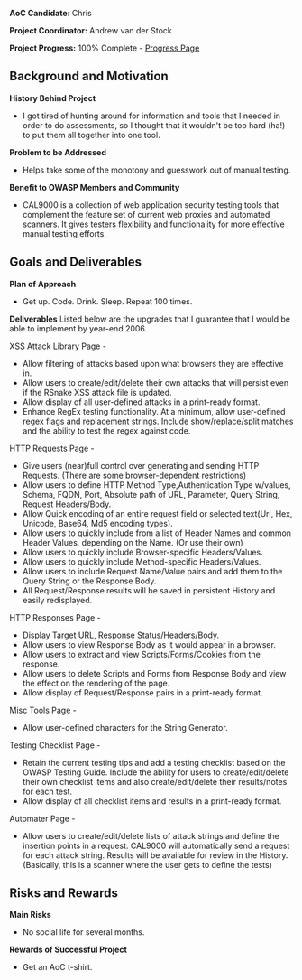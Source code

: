 **AoC Candidate:** Chris

**Project Coordinator:** Andrew van der Stock

**Project Progress:** 100% Complete - [Progress
Page](OWASP_Autumn_of_Code_2006_-_Projects:_CAL9000_-_Progress "wikilink")

## Background and Motivation

**History Behind Project**

  - I got tired of hunting around for information and tools that I
    needed in order to do assessments, so I thought that it wouldn't be
    too hard (ha\!) to put them all together into one tool.

**Problem to be Addressed**

  - Helps take some of the monotony and guesswork out of manual testing.

**Benefit to OWASP Members and Community**

  - CAL9000 is a collection of web application security testing tools
    that complement the feature set of current web proxies and automated
    scanners. It gives testers flexibility and functionality for more
    effective manual testing efforts.

## Goals and Deliverables

**Plan of Approach**

  - Get up. Code. Drink. Sleep. Repeat 100 times.

**Deliverables** Listed below are the upgrades that I guarantee that I
would be able to implement by year-end 2006.

XSS Attack Library Page -

  - Allow filtering of attacks based upon what browsers they are
    effective in.
  - Allow users to create/edit/delete their own attacks that will
    persist even if the RSnake XSS attack file is updated.
  - Allow display of all user-defined attacks in a print-ready format.
  - Enhance RegEx testing functionality. At a minimum, allow
    user-defined regex flags and replacement strings. Include
    show/replace/split matches and the ability to test the regex against
    code.

HTTP Requests Page -

  - Give users (near)full control over generating and sending HTTP
    Requests. (There are some browser-dependent restrictions)
  - Allow users to define HTTP Method Type,Authentication Type w/values,
    Schema, FQDN, Port, Absolute path of URL, Parameter, Query String,
    Request Headers/Body.
  - Allow Quick encoding of an entire request field or selected
    text(Url, Hex, Unicode, Base64, Md5 encoding types).
  - Allow users to quickly include from a list of Header Names and
    common Header Values, depending on the Name. (Or use their own)
  - Allow users to quickly include Browser-specific Headers/Values.
  - Allow users to quickly include Method-specific Headers/Values.
  - Allow users to include Request Name/Value pairs and add them to the
    Query String or the Response Body.
  - All Request/Response results will be saved in persistent History and
    easily redisplayed.

HTTP Responses Page -

  - Display Target URL, Response Status/Headers/Body.
  - Allow users to view Response Body as it would appear in a browser.
  - Allow users to extract and view Scripts/Forms/Cookies from the
    response.
  - Allow users to delete Scripts and Forms from Response Body and view
    the effect on the rendering of the page.
  - Allow display of Request/Response pairs in a print-ready format.

Misc Tools Page -

  - Allow user-defined characters for the String Generator.

Testing Checklist Page -

  - Retain the current testing tips and add a testing checklist based on
    the OWASP Testing Guide. Include the ability for users to
    create/edit/delete their own checklist items and also
    create/edit/delete their results/notes for each test.
  - Allow display of all checklist items and results in a print-ready
    format.

Automater Page -

  - Allow users to create/edit/delete lists of attack strings and define
    the insertion points in a request. CAL9000 will automatically send a
    request for each attack string. Results will be available for review
    in the History. (Basically, this is a scanner where the user gets to
    define the tests)

## Risks and Rewards

**Main Risks**

  - No social life for several months.

**Rewards of Successful Project**

  - Get an AoC t-shirt.